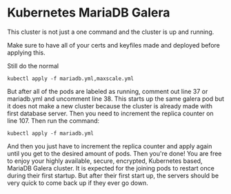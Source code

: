 # Kubernetes MariaDB Galera

This cluster is not just a one command and the cluster is up and running.

Make sure to have all of your certs and keyfiles made and deployed before applying this.

Still do the normal 

`kubectl apply -f mariadb.yml,maxscale.yml`

But after all of the pods are labeled as running, comment out line 37 or mariadb.yml and uncomment line 38. This starts up the same galera pod but it does not make a new cluster because the cluster is already made with first database server. Then you need to increment the replica counter on line 107. Then run the command:

`kubectl apply -f mariadb.yml`

And then you just have to increment the replica counter and apply again until you get to the desired amount of pods. Then you're done! You are free to enjoy your highly available, secure, encrypted, Kubernetes based, MariaDB Galera cluster. It is expected for the joining pods to restart once during their first startup. But after their first start up, the servers should be very quick to come back up if they ever go down.